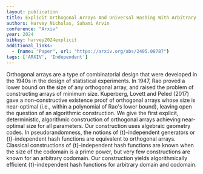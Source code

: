 ```yaml
---
layout: publication
title: Explicit Orthogonal Arrays And Universal Hashing With Arbitrary Parameters
authors: Harvey Nicholas, Sahami Arvin
conference: "Arxiv"
year: 2024
bibkey: harvey2024explicit
additional_links:
  - {name: "Paper", url: "https://arxiv.org/abs/2405.08787"}
tags: ['ARXIV', 'Independent']
---
```

Orthogonal arrays are a type of combinatorial design that were developed in
the 1940s in the design of statistical experiments. In 1947, Rao proved a lower
bound on the size of any orthogonal array, and raised the problem of
constructing arrays of minimum size. Kuperberg, Lovett and Peled (2017) gave a
non-constructive existence proof of orthogonal arrays whose size is
near-optimal (i.e., within a polynomial of Rao's lower bound), leaving open the
question of an algorithmic construction. We give the first explicit,
deterministic, algorithmic construction of orthogonal arrays achieving
near-optimal size for all parameters. Our construction uses algebraic geometry
codes.
  In pseudorandomness, the notions of \{t\}-independent generators or
\{t\}-independent hash functions are equivalent to orthogonal arrays. Classical
constructions of \{t\}-independent hash functions are known when the size of the
codomain is a prime power, but very few constructions are known for an
arbitrary codomain. Our construction yields algorithmically efficient
\{t\}-independent hash functions for arbitrary domain and codomain.
